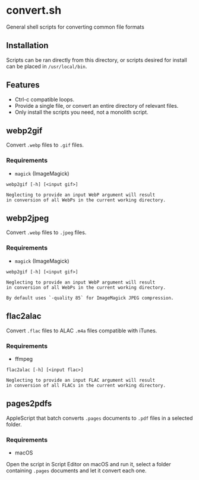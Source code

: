 # convert.sh
General shell scripts for converting common file formats

## Installation

Scripts can be ran directly from this directory, or scripts desired for install can be placed in `/usr/local/bin`.

## Features

- Ctrl-c compatible loops.
- Provide a single file, or convert an entire directory of relevant files.
- Only install the scripts you need, not a monolith script.

## webp2gif

Convert `.webp` files to `.gif` files.

### Requirements
- `magick` (ImageMagick)

```
webp2gif [-h] [<input gif>]

Neglecting to provide an input WebP argument will result
in conversion of all WebPs in the current working directory.
```

## webp2jpeg

Convert `.webp` files to `.jpeg` files.

### Requirements
- `magick` (ImageMagick)

```
webp2gif [-h] [<input gif>]

Neglecting to provide an input WebP argument will result
in conversion of all WebPs in the current working directory.

By default uses `-quality 85` for ImageMagick JPEG compression.
```

## flac2alac

Convert `.flac` files to ALAC `.m4a` files compatible with iTunes.

### Requirements
- ffmpeg

```
flac2alac [-h] [<input flac>]

Neglecting to provide an input FLAC argument will result
in conversion of all FLACs in the current working directory.
```

## pages2pdfs

AppleScript that batch converts `.pages` documents to `.pdf` files in a selected folder.

### Requirements
- macOS

Open the script in Script Editor on macOS and run it, select a folder containing `.pages` documents and let it convert each one.
